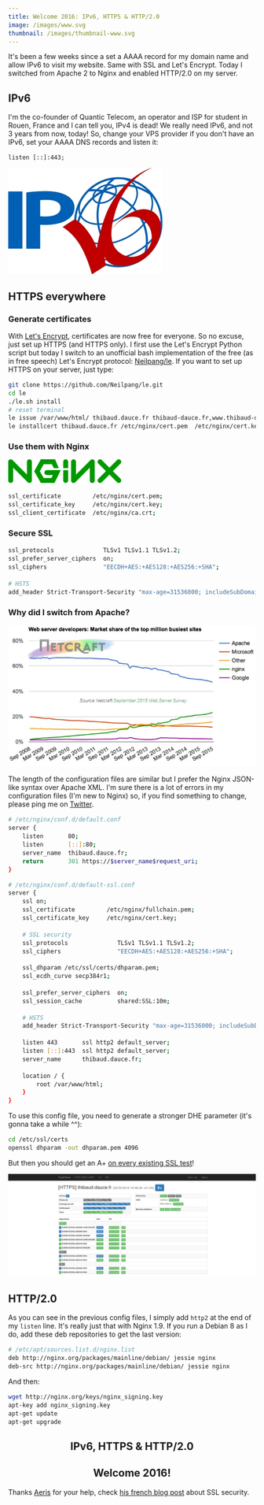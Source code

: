 ```yaml
---
title: Welcome 2016: IPv6, HTTPS & HTTP/2.0
image: /images/www.svg
thumbnail: /images/thumbnail-www.svg
---
```


It's been a few weeks since a set a AAAA record for my domain name and allow IPv6 to visit my website. Same with SSL and Let's Encrypt. Today I switched from Apache 2 to Nginx and enabled HTTP/2.0 on my server.

<!--more-->

## IPv6

I'm the co-founder of Quantic Telecom, an operator and ISP for student in Rouen, France and I can tell you, IPv4 is dead! We really need IPv6, and not 3 years from now, today! So, change your VPS provider if you don't have an IPv6, set your AAAA DNS records and listen it:
```
listen [::]:443;
```

![IPv6 is the most recent version of the Internet Protocol](/images/ipv6.png)

## HTTPS everywhere

### Generate certificates

With [Let's Encrypt](https://letsencrypt.org/), certificates are now free for everyone. So no excuse, just set up HTTPS (and HTTPS only). I first use the Let's Encrypt Python script but today I switch to an unofficial bash implementation of the free (as in free speech) Let's Encrypt protocol: [Neilpang/le](https://github.com/Neilpang/le). If you want to set up HTTPS on your server, just type:
```bash
git clone https://github.com/Neilpang/le.git
cd le
./le.sh install
# reset terminal
le issue /var/www/html/ thibaud.dauce.fr thibaud-dauce.fr,www.thibaud-dauce.fr ec-384
le installcert thibaud.dauce.fr /etc/nginx/cert.pem  /etc/nginx/cert.key /etc/nginx/ca.crt "cp /etc/nginx/cert.pem /etc/nginx/fullchain.pem && cat /etc/nginx/ca.crt >> /etc/nginx/fullchain.pem && service nginx reload"
```

### Use them with Nginx

![Nging webserver](/images/nginx.svg)

```bash
ssl_certificate         /etc/nginx/cert.pem;
ssl_certificate_key     /etc/nginx/cert.key;
ssl_client_certificate  /etc/nginx/ca.crt;
```

### Secure SSL

```bash
ssl_protocols              TLSv1 TLSv1.1 TLSv1.2;
ssl_prefer_server_ciphers  on;
ssl_ciphers                "EECDH+AES:+AES128:+AES256:+SHA";

# HSTS
add_header Strict-Transport-Security "max-age=31536000; includeSubDomains";
```

### Why did I switch from Apache?

![Apache is losing the web to Nginx ([source](http://www.nextplatform.com/2016/02/24/how-apache-is-losing-the-web-to-nginx/))](/images/nginx-apache.jpg)

The length of the configuration files are similar but I prefer the Nginx JSON-like syntax over Apache XML. I'm sure there is a lot of errors in my configuration files (I'm new to Nginx) so, if you find something to change, please ping me on [Twitter](https://twitter.com/ThibaudDauce).

```bash
# /etc/nginx/conf.d/default.conf
server {
    listen       80;
    listen       [::]:80;
    server_name  thibaud.dauce.fr;
    return       301 https://$server_name$request_uri;
}
```

```bash
# /etc/nginx/conf.d/default-ssl.conf
server {
    ssl on;
    ssl_certificate         /etc/nginx/fullchain.pem;
    ssl_certificate_key     /etc/nginx/cert.key;

    # SSL security
    ssl_protocols              TLSv1 TLSv1.1 TLSv1.2;
    ssl_ciphers                "EECDH+AES:+AES128:+AES256:+SHA";

    ssl_dhparam /etc/ssl/certs/dhparam.pem;
    ssl_ecdh_curve secp384r1;

    ssl_prefer_server_ciphers  on;
    ssl_session_cache          shared:SSL:10m;

    # HSTS
    add_header Strict-Transport-Security "max-age=31536000; includeSubDomains";

    listen 443       ssl http2 default_server;
    listen [::]:443  ssl http2 default_server;
    server_name      thibaud.dauce.fr;

    location / {
        root /var/www/html;
    }
}
```

To use this config file, you need to generate a stronger DHE parameter (it's gonna take a while ^^):
```bash
cd /etc/ssl/certs
openssl dhparam -out dhparam.pem 4096
```

But then you should get an A+ [on every existing SSL test](https://tls.imirhil.fr/https/thibaud.dauce.fr)!

![CryptCheck](/images/cryptcheck.png)

## HTTP/2.0

As you can see in the previous config files, I simply add `http2` at the end of my `listen` line. It's really just that with Nginx 1.9. If you run a Debian 8 as I do, add these deb repositories to get the last version:
```bash
# /etc/apt/sources.list.d/nginx.list
deb http://nginx.org/packages/mainline/debian/ jessie nginx
deb-src http://nginx.org/packages/mainline/debian/ jessie nginx
```

And then:
```bash
wget http://nginx.org/keys/nginx_signing.key
apt-key add nginx_signing.key
apt-get update
apt-get upgrade
```

<h2 style="text-align: center;">IPv6, HTTPS & HTTP/2.0</h2>
<h2 style="text-align: center;">Welcome 2016!</h2>

Thanks [Aeris](https://twitter.com/aeris22) for your help, check [his french blog post](https://blog.imirhil.fr/2015/09/02/cryptcheck-verifiez-implementations-tls.html) about SSL security.
